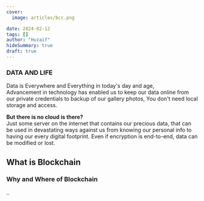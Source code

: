 ```yaml
---
cover:
  image: articles/bcc.png

date: 2024-02-12
tags: []
author: "Huzaif"
hideSummary: true
draft: true
---
```

### DATA AND LIFE
Data is Everywhere and Everything in today's day and age, \
Advancement in technology has enabled us to keep our data online from our private credentials to backup of our gallery photos, You don't need local storage and access.

**But there is no cloud is there?** \
Just some server on the internet that contains our precious data, that can be used in devastating ways against us from knowing our personal info to having our every digital footprint. Even if encryption is end-to-end, data can be modified or lost.


## What is Blockchain



### Why and Where of Blockchain 
..
